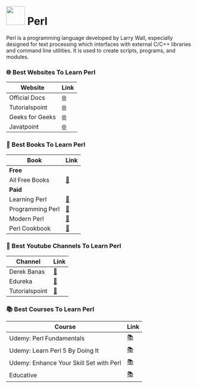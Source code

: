 # <img src="https://cdn.jsdelivr.net/gh/devicons/devicon/icons/perl/perl-original.svg" width="50" /> Perl

Perl is a programming language developed by Larry Wall, especially designed for text processing which interfaces with external C/C++ libraries and command line utilities. It is used to create scripts, programs, and modules.

### 🌐 Best Websites To Learn Perl

| Website | Link |
| ------- | ---- |
| Official Docs | [🌐](https://perldoc.perl.org) |
| Tutorialspoint | [🌐](https://www.tutorialspoint.com/perl/index.htm) |
| Geeks for Geeks | [🌐](https://www.geeksforgeeks.org/perl-tutorial-learn-perl-with-examples/) |
| Javatpoint | [🌐](https://www.javatpoint.com/perl-tutorial) |

### 📖 Best Books To Learn Perl

| Book | Link |
| ----- | ---- |
| **Free** |
| All Free Books | [🎒](https://ebookfoundation.github.io/free-programming-books/books/free-programming-books-langs.html#perl) |
| **Paid** |
| Learning Perl | [📖](https://www.amazon.in/Learning-Perl-6e-Randal-Schwartz/dp/1449303587) |
| Programming Perl | [📖](https://www.amazon.in/Programming-Perl-4e-Tom-Christiansen/dp/0596004923) |
| Modern Perl | [📖](https://www.amazon.com/Modern-Perl-Chromatic/dp/0985451947) |
| Perl Cookbook | [📖](https://www.oreilly.com/library/view/perl-cookbook-2nd/0596003137/) |

### 🎥 Best Youtube Channels To Learn Perl

| Channel | Link |
| ------- | ---- |
| Derek Banas | [🎥](https://www.youtube.com/watch?v=WEghIXs8F6c) |
| Edureka | [🎥](https://www.youtube.com/watch?v=IoLVCEr207w) |
| Tutorialspoint | [🎥](https://www.youtube.com/watch?v=kNjqVZOXYE4&list=PLWPirh4EWFpE0UEJPQ2PUeXUfvJDhPqSD) |

### 📚 Best Courses To Learn Perl

| Course | Link |
| ------ | ---- |
| Udemy: Perl Fundamentals | [📚](https://www.udemy.com/course/perl-fundamentals/) |
| Udemy: Learn Perl 5 By Doing It | [📚](https://www.udemy.com/course/perltutorial/) |
| Udemy: Enhance Your Skill Set with Perl | [📚](https://www.udemy.com/course/enhance-your-skill-set-with-perl/) |
| Educative | [📚](https://www.educative.io/courses/learn-perl-from-scratch) |
